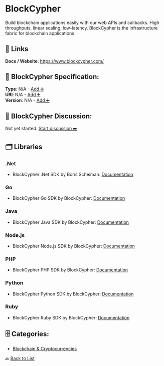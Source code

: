 # BlockCypher

Build blockchain applications easily with our web APIs and callbacks. High throughputs, linear scaling, low-latency. BlockCypher is the infrastructure fabric for blockchain applications

##  🔗 Links
**Docs / Website**: https://www.blockcypher.com/

## 🧬 BlockCypher Specification:
**Type**: N/A - [Add ➕](https://github.com/apis-list/apis-list/edit/main/apis.yaml#L1942)  
**URI**: N/A - [Add ➕](https://github.com/apis-list/apis-list/edit/main/apis.yaml#L1942)  
**Version**: N/A - [Add ➕](https://github.com/apis-list/apis-list/edit/main/apis.yaml#L1942)

## 💬 BlockCypher Discussion:
Not yet started. [Start discussion ➡️](https://github.com/apis-list/apis-list/discussions/new)

## 🗂️ Libraries
### .Net
- BlockCypher .Net SDK by Boris Scheiman: [Documentation](https://github.com/bscheiman/BlockCypher)
### Go
- BlockCypher Go SDK by BlockCypher: [Documentation](https://github.com/blockcypher/gobcy)
### Java
- BlockCypher Java SDK by BlockCypher: [Documentation](https://github.com/blockcypher/java-client)
### Node.js
- BlockCypher Node.js SDK by BlockCypher: [Documentation](https://github.com/blockcypher/node-client)
### PHP
- BlockCypher PHP SDK by BlockCypher: [Documentation](https://github.com/blockcypher/php-client)
### Python
- BlockCypher Python SDK by BlockCypher: [Documentation](https://github.com/blockcypher/blockcypher-python)
### Ruby
- BlockCypher Ruby SDK by BlockCypher: [Documentation](https://github.com/blockcypher/ruby-client)


## 🗄️ Categories:
- [Blockchain & Cryptocurrencies](https://github.com/apis-list/apis-list#blockchain--cryptocurrencies-)

🔙  [Back to List](https://github.com/apis-list/apis-list)
